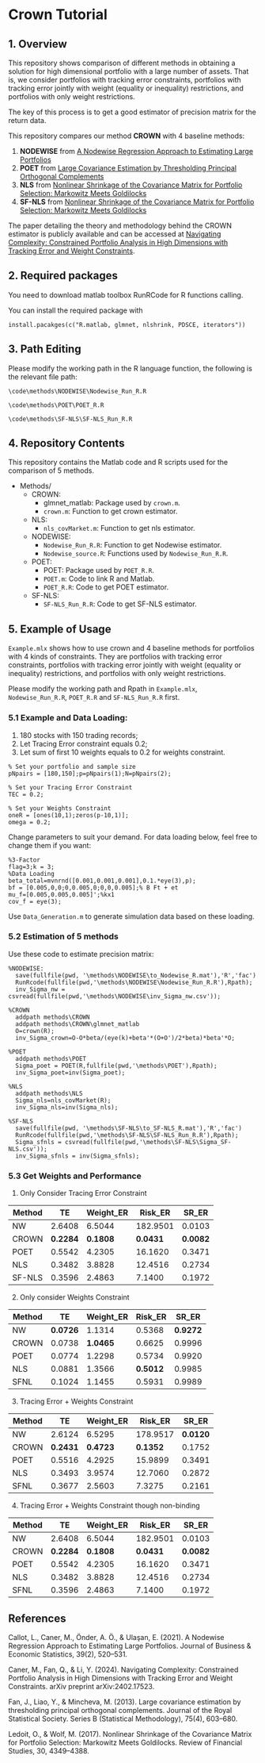 Crown Tutorial
================

## 1. Overview
This repository shows comparison of different methods in obtaining a solution for high dimensional portfolio with a large number of assets. That is, we consider portfolios with tracking error constraints, portfolios with tracking error jointly with weight (equality or inequality) restrictions, and portfolios with only weight restrictions. 

The key of this process is to get a good estimator of precision matrix for the return data.

This repository compares our method **CROWN** with 4 baseline methods:
1. **NODEWISE** from [A Nodewise Regression Approach to Estimating Large Portfolios](https://arxiv.org/pdf/1611.07347)
2. **POET** from [Large Covariance Estimation by Thresholding Principal Orthogonal Complements](https://arxiv.org/pdf/1201.0175)
3. **NLS**  from [Nonlinear Shrinkage of the Covariance
Matrix for Portfolio Selection: Markowitz
Meets Goldilocks](http://www.ledoit.net/Goldilocks_RFS_2017.pdf)
4. **SF-NLS** from [Nonlinear Shrinkage of the Covariance
Matrix for Portfolio Selection: Markowitz
Meets Goldilocks](http://www.ledoit.net/Goldilocks_RFS_2017.pdf)

The paper detailing the theory and methodology behind the CROWN estimator is publicly available and can be accessed at [Navigating Complexity: Constrained Portfolio Analysis in High Dimensions with Tracking Error and Weight Constraints](https://arxiv.org/abs/2402.17523).


## 2. Required packages
You need to download matlab toolbox RunRCode for R functions calling.

You can install the required package with

```
install.pacakges(c("R.matlab, glmnet, nlshrink, PDSCE, iterators"))
```

## 3. Path Editing

Please modify the working path in the R language function, the following is the relevant file path:

```
\code\methods\NODEWISE\Nodewise_Run_R.R

\code\methods\POET\POET_R.R

\code\methods\SF-NLS\SF-NLS_Run_R.R
```

## 4. Repository Contents
This repository contains the Matlab code and R scripts used for the comparison of 5 methods. 

- Methods/
   - CROWN: 
     - glmnet_matlab: Package used by `crown.m`.
     - `crown.m`: Function to get crown estimator.
   - NLS:
     - `nls_covMarket.m`: Function to get nls estimator.
   - NODEWISE: 
     - `Nodewise_Run_R.R`: Function to get Nodewise estimator.
     - `Nodewise_source.R`: Functions used by `Nodewise_Run_R.R`.
   - POET:
     - POET: Package used by `POET_R.R`.
     - `POET.m`: Code to link R and Matlab.
     - `POET_R.R`: Code to get POET estimator.
   - SF-NLS:
     - `SF-NLS_Run_R.R`: Code to get SF-NLS estimator.
## 5. Example of Usage
`Example.mlx` shows how to use crown and 4 baseline methods for portfolios with 4 kinds of constraints. They are portfolios with tracking error constraints, portfolios with tracking error jointly with weight (equality or inequality) restrictions, and portfolios with only weight restrictions. 

Please modify the working path and Rpath in `Example.mlx`, `Nodewise_Run_R.R`, `POET_R.R` and `SF-NLS_Run_R.R` first.

### 5.1 Example and Data Loading: 
1. 180 stocks with 150 trading records;
2. Let Tracing Error constraint equals 0.2;
3. Let sum of first 10 weights equals to 0.2 for weights constraint.
        
```
% Set your portfolio and sample size
pNpairs = [180,150];p=pNpairs(1);N=pNpairs(2);

% Set your Tracing Error Constraint
TEC = 0.2;

% Set your Weights Constraint
oneR = [ones(10,1);zeros(p-10,1)];
omega = 0.2;
```
Change parameters to suit your demand. For data loading below, feel free to change them if you want:

```
%3-Factor
flag=3;k = 3;
%Data Loading 
beta_total=mvnrnd([0.001,0.001,0.001],0.1.*eye(3),p);
bf = [0.005,0,0;0,0.005,0;0,0,0.005];% B Ft + et
mu_f=[0.005,0.005,0.005]';%kx1
cov_f = eye(3);
```
Use `Data_Generation.m` to generate simulation data based on these loading. 

### 5.2 Estimation of 5 methods
Use these code to estimate precision matrix:
```
%NODEWISE: 
  save(fullfile(pwd, '\methods\NODEWISE\to_Nodewise_R.mat'),'R','fac')
  RunRcode(fullfile(pwd,'\methods\NODEWISE\Nodewise_Run_R.R'),Rpath);
  inv_Sigma_nw = csvread(fullfile(pwd,'\methods\NODEWISE\inv_Sigma_nw.csv'));

%CROWN
  addpath methods\CROWN
  addpath methods\CROWN\glmnet_matlab
  O=crown(R);
  inv_Sigma_crown=O-O*beta/(eye(k)+beta'*(O+O')/2*beta)*beta'*O;

%POET
  addpath methods\POET
  Sigma_poet = POET(R,fullfile(pwd,'\methods\POET'),Rpath);
  inv_Sigma_poet=inv(Sigma_poet);

%NLS
  addpath methods\NLS
  Sigma_nls=nls_covMarket(R);
  inv_Sigma_nls=inv(Sigma_nls);

%SF-NLS
  save(fullfile(pwd, '\methods\SF-NLS\to_SF-NLS_R.mat'),'R','fac')
  RunRcode(fullfile(pwd,'\methods\SF-NLS\SF-NLS_Run_R.R'),Rpath);
  Sigma_sfnls = csvread(fullfile(pwd,'\methods\SF-NLS\Sigma_SF-NLS.csv'));
  inv_Sigma_sfnls = inv(Sigma_sfnls);
```

### 5.3 Get Weights and Performance
1. Only Consider Tracing Error Constraint
   
| Method | TE     | Weight_ER | Risk_ER   | SR_ER   |
|--------|--------|-----------|-----------|---------|
| NW     | 2.6408 | 6.5044    | 182.9501  | 0.0103  |
| CROWN  | **0.2284** | **0.1808**    | **0.0431**    | **0.0082**  |
| POET   | 0.5542 | 4.2305    | 16.1620   | 0.3471  |
| NLS    | 0.3482 | 3.8828    | 12.4516   | 0.2734  |
| SF-NLS | 0.3596 | 2.4863    | 7.1400    | 0.1972  |

2. Only consider Weights Constraint

| Method | TE     | Weight_ER | Risk_ER | SR_ER  |
|--------|--------|-----------|---------|--------|
| NW     | **0.0726** | 1.1314    | 0.5368  | **0.9272** |
| CROWN  | 0.0738 | **1.0465**    | 0.6625  | 0.9996 |
| POET   | 0.0774 | 1.2298    | 0.5734  | 0.9920 |
| NLS    | 0.0881 | 1.3566    | **0.5012**  | 0.9985 |
| SFNL   | 0.1024 | 1.1455    | 0.5931  | 0.9989 |


3. Tracing Error + Weights Constraint

| Method | TE     | Weight_ER | Risk_ER   | SR_ER   |
|--------|--------|-----------|-----------|---------|
| NW     | 2.6124 | 6.5295    | 178.9517  | **0.0120**  |
| CROWN  | **0.2431** | **0.4723**    | **0.1352**    | 0.1752  |
| POET   | 0.5516 | 4.2925    | 15.9899   | 0.3491  |
| NLS    | 0.3493 | 3.9574    | 12.7060   | 0.2872  |
| SFNL   | 0.3677 | 2.5603    | 7.3275    | 0.2161  |


4. Tracing Error +  Weights Constraint though non-binding 

| Method | TE     | Weight_ER | Risk_ER   | SR_ER   |
|--------|--------|-----------|-----------|---------|
| NW     | 2.6408 | 6.5044    | 182.9501  | 0.0103  |
| CROWN  | **0.2284** | **0.1808**    | **0.0431**    | **0.0082**  |
| POET   | 0.5542 | 4.2305    | 16.1620   | 0.3471  |
| NLS    | 0.3482 | 3.8828    | 12.4516   | 0.2734  |
| SFNL   | 0.3596 | 2.4863    | 7.1400    | 0.1972  |

## References

Callot, L., Caner, M., Önder, A. Ö., & Ulaşan, E. (2021). A Nodewise Regression Approach to Estimating Large Portfolios. Journal of Business & Economic Statistics, 39(2), 520–531.

Caner, M., Fan, Q., & Li, Y. (2024). Navigating Complexity: Constrained Portfolio Analysis in High Dimensions with Tracking Error and Weight Constraints. arXiv preprint arXiv:2402.17523.

Fan, J., Liao, Y., & Mincheva, M. (2013). Large covariance estimation by thresholding principal orthogonal complements. Journal of the Royal Statistical Society. Series B (Statistical Methodology), 75(4), 603–680.

Ledoit, O., & Wolf, M. (2017). Nonlinear Shrinkage of the Covariance Matrix for Portfolio Selection: Markowitz Meets Goldilocks. Review of Financial Studies, 30, 4349–4388.

